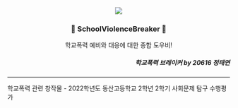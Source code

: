 <div align=center>
<image src="https://github.com/error0918/SchoolViolenceBreaker/blob/master/app/src/main/res/mipmap-xxxhdpi/ic_launcher_round.png?raw=true"/>
  
### 🚨 SchoolViolenceBreaker 🚨
학교폭력 예비와 대응에 대한 종합 도우비!

</div>
  
<div align=right>

##### 학교폭력 브레이커 by 20616 정태연

</div>

---

<div algin=right>

학교폭력 관련 창작물 - 2022학년도 동산고등학교 2학년 2학기 사회문제 탐구 수행평가
  
</div>
